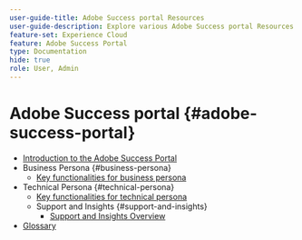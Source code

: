 ```yaml
---
user-guide-title: Adobe Success portal Resources
user-guide-description: Explore various Adobe Success portal Resources for more details.
feature-set: Experience Cloud
feature: Adobe Success Portal
type: Documentation
hide: true
role: User, Admin
---
```


# Adobe Success portal {#adobe-success-portal}

- [Introduction to the Adobe Success Portal](/help/adobe-success-portal/adobe-success-portal-introduction.md)
- Business Persona {#business-persona}
    - [Key functionalities for business persona](/help/adobe-success-portal/business-persona/key-functionalities-for-business-persona.md)
- Technical Persona {#technical-persona}
    - [Key functionalities for technical persona](/help/adobe-success-portal/technical-persona/key-functionalities-for-technical-persona.md)
    - Support and Insights {#support-and-insights}
        - [Support and Insights Overview](/help/adobe-success-portal/technical-persona/support-and-insights/support-and-insights-overview.md)
- [Glossary](/help/adobe-success-portal/glossary.md)
